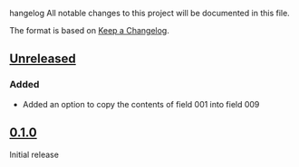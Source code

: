 hangelog
All notable changes to this project will be documented in this file.

The format is based on [Keep a Changelog](https://keepachangelog.com/en/1.0.0/).

## [Unreleased]

### Added

- Added an option to copy the contents of field 001 into field 009

## [0.1.0]

Initial release

[Unreleased]: https://github.com/biblibre/koha-plugin-idref/compare/v0.1.0...HEAD
[0.1.0]: https://github.com/biblibre/koha-plugin-idref/releases/tag/v0.1.0
